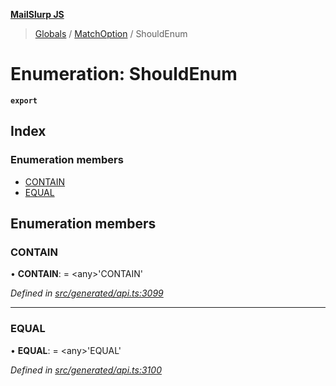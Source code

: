 **[MailSlurp JS](../README.md)**

> [Globals](../README.md) / [MatchOption](../modules/matchoption.md) / ShouldEnum

# Enumeration: ShouldEnum

**`export`** 

## Index

### Enumeration members

* [CONTAIN](matchoption.shouldenum.md#contain)
* [EQUAL](matchoption.shouldenum.md#equal)

## Enumeration members

### CONTAIN

•  **CONTAIN**:  = \<any>'CONTAIN'

*Defined in [src/generated/api.ts:3099](https://github.com/mailslurp/mailslurp-client/blob/98c6efc/src/generated/api.ts#L3099)*

___

### EQUAL

•  **EQUAL**:  = \<any>'EQUAL'

*Defined in [src/generated/api.ts:3100](https://github.com/mailslurp/mailslurp-client/blob/98c6efc/src/generated/api.ts#L3100)*
